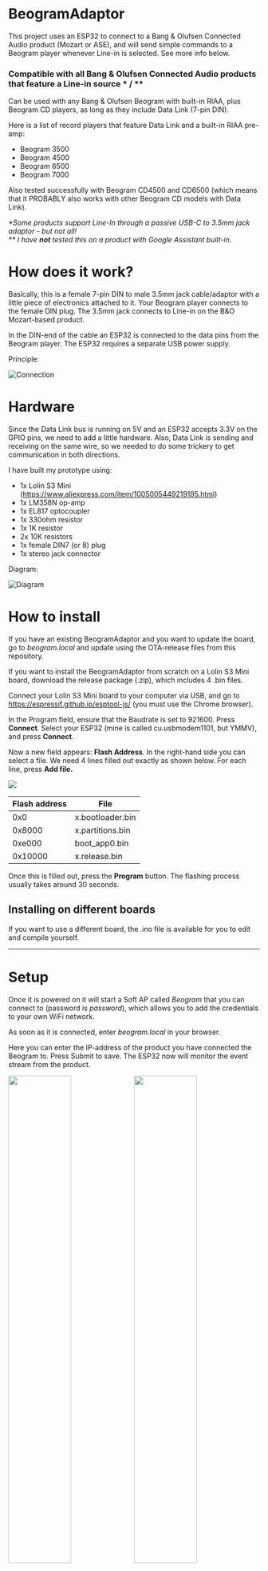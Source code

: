 # BeogramAdaptor
This project uses an ESP32 to connect to a Bang & Olufsen Connected Audio product (Mozart or ASE), and will send simple commands to a Beogram player whenever Line-in is selected. See more info below.


### Compatible with all Bang & Olufsen Connected Audio products that feature a Line-in source * / **
Can be used with any Bang & Olufsen Beogram with built-in RIAA, plus Beogram CD players, as long as they include Data Link (7-pin DIN).

Here is a list of record players that feature Data Link and a built-in RIAA pre-amp:
- Beogram 3500
- Beogram 4500
- Beogram 6500
- Beogram 7000

Also tested successfully with Beogram CD4500 and CD6500 (which means that it PROBABLY also works with other Beogram CD models with Data Link).

_*Some products support Line-In through a passive USB-C to 3.5mm jack adaptor - but not all!_ <br>
_** I have **not** tested this on a product with Google Assistant built-in._ <br>

# How does it work?
Basically, this is a female 7-pin DIN to male 3.5mm jack cable/adaptor with a little piece of electronics attached to it. Your Beogram player connects to the female DIN plug. The 3.5mm jack connects to Line-in on the B&O Mozart-based product.

In the DIN-end of the cable an ESP32 is connected to the data pins from the Beogram player. The ESP32 requires a separate USB power supply.

Principle:

![Connection](/images/connection1.png)

# Hardware
Since the Data Link bus is running on 5V and an ESP32 accepts 3.3V on the GPIO pins, we need to add a little hardware. Also, Data Link is sending and receiving on the same wire, so we needed to do some trickery to get communication in both directions.

I have built my prototype using:
- 1x Lolin S3 Mini (https://www.aliexpress.com/item/1005005449219195.html)
- 1x LM358N op-amp
- 1x EL817 optocoupler
- 1x 330ohm resistor
- 1x 1K resistor
- 2x 10K resistors
- 1x female DIN7 (or 8) plug
- 1x stereo jack connector

Diagram:

![Diagram](/schematics/breadboard_diagram.png)


# How to install
If you have an existing BeogramAdaptor and you want to update the board, go to _beogram.local_ and update using the OTA-release files from this repository.


If you want to install the BeogramAdaptor from scratch on a Lolin S3 Mini board, download the release package (.zip), which includes 4 .bin files.

Connect your Lolin S3 Mini board to your computer via USB, and go to https://espressif.github.io/esptool-js/ (you must use the Chrome browser).

In the Program field, ensure that the Baudrate is set to 921600. Press **Connect**. Select your ESP32 (mine is called cu.usbmodem1101, but YMMV), and press **Connect**.


Now a new field appears: **Flash Address**. In the right-hand side you can select a file. We need 4 lines filled out exactly as shown below. For each line, press **Add file.**

<img src="/screenshots/flashing-tool.png">

| Flash address | File |
| -------- | ------- |
| 0x0 | x.bootloader.bin |
| 0x8000 | x.partitions.bin |
| 0xe000 | boot_app0.bin |
| 0x10000 | x.release.bin |

Once this is filled out, press the **Program** button. The flashing process usually takes around 30 seconds.


## Installing on different boards
If you want to use a different board, the .ino file is available for you to edit and compile yourself. 


---


# Setup

Once it is powered on it will start a Soft AP called _Beogram_ that you can connect to (password is _password_), which allows you to add the credentials to your own WiFi network.

As soon as it is connected, enter _beogram.local_ in your browser.

Here you can enter the IP-address of the product you have connected the Beogram to. Press Submit to save.
The ESP32 now will monitor the event stream from the product.

<img src="/screenshots/configuration.png" width="50%"><img src="/screenshots/mqtt.png" width="50%">

Additionally (and optionally) you can select whether the Beogram player is connected to Line-in or Optical _(ensure that your product supports optical input - may require coax to optical digital audio converter)._ <br><br>
You can also enter the IP-address of a Beoremote Halo to get player controls. <br><br>
Lastly, you can also enter your MQTT credentials on the dedicated MQTT setup page for easy connection to Home Assistant. This will expose player controls, playing state, and track number (only relevant for CD players) to Home Assistant.

<img src="/screenshots/home_assistant.png" width="25%">


---


# Usage and limitations
Now you are ready to use the system.
You can start the Beogram player from the Connected Audio product, the app, a Beoremote Halo and/or a Beoremote One BT by selecting the **Line-in** source.


Changing source away from Line-in will send a STOP command to the Beogram (pause, basically). 

Activating Line-in again will send PLAY and resume from the point where you left off (note: the Beogram will automatically turn off after x minutes in STOP-mode).


Sending a Standby or All-standby to the product from any interface will turn off the record player.

### Control using a Beoremote One BT:
With a connected Beoremote One BT you can do basic control of the connected Beogram. 

1. Activate Line-in to start the Beogram.
2. Press List on Beoremote One BT and ensure that **Control** is highlighted in the remote list
3. Press ▶, ⏸, ⏮ or ⏭ to control the Beogram player
    - If a Beogram CD player is connected, it is also possible to use the digit keys to change to a specific track   

It is **not** possible to change track using the Bang & Olufsen app. Neither is it possible to change track from another room that has joined the experience.

### Control using a Beoremote Halo (OPTIONAL)
You can connect a Beoremote Halo to the BeogramAdaptor from the webpage (_beogram.local_). This will create a custom page on the Halo for Next, Previous and Play/Pause control of the Beogram.

If a Beogram CD player is connected, it will also show the currently playing track.

_If you already is utilising the custom pages, e.g. through a Beoliving Intelligence, do not add your Halo to the Beogram adaptor. Halo can only connect to one client at a time._

<img src="/screenshots/Halo_controls.jpeg" width="400px">

### Mozart Platform only: Controls directly on the product: 
Play, Pause, Next and previous works directly on a Mozart product (the < and > buttons are turned off when using Line-in, but they will still work). 

# REST calls
For testing or integration with a control system, you can send commands directly to the Beogram player. I highly recommend using the IP address instead of beogram.local for these requests, as DNS lookup slows things down significantly.

Example: ```curl --location --request POST 'http://192.168.100.37/command/next'```


| Command | Method | Endpoint |
| -------- | ------- | ------- |
| Play | POST | <ip>/command/play |
| Stop | POST | <ip>/command/stop |
| Next | POST | <ip>/command/next |
| Previous | POST | <ip>/command/prev |
| Standby | POST | <ip>/command/standby |

